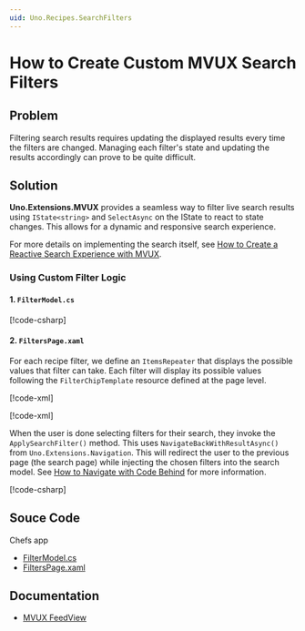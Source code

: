```yaml
---
uid: Uno.Recipes.SearchFilters
---
```


# How to Create Custom MVUX Search Filters

## Problem

Filtering search results requires updating the displayed results every time the filters are changed. Managing each filter's state and updating the results accordingly can prove to be quite difficult.

## Solution

**Uno.Extensions.MVUX** provides a seamless way to filter live search results using `IState<string>` and `SelectAsync` on the IState to react to state changes. This allows for a dynamic and responsive search experience.

For more details on implementing the search itself, see [How to Create a Reactive Search Experience with MVUX](xref:Uno.Recipes.ReactiveSearch).

### Using Custom Filter Logic

#### 1. `FilterModel.cs`

[!code-csharp[](../../Chefs/Presentation/FilterModel.cs#L3-L19)]

#### 2. `FiltersPage.xaml`

For each recipe filter, we define an `ItemsRepeater` that displays the possible values that filter can take. Each filter will display its possible values following the `FilterChipTemplate` resource defined at the page level.

[!code-xml[](../../Chefs/Views/FiltersPage.xaml#L17-L26)]

[!code-xml[](../../Chefs/Views/FiltersPage.xaml#L51-L64)]

When the user is done selecting filters for their search, they invoke the `ApplySearchFilter()` method. This uses `NavigateBackWithResultAsync()` from `Uno.Extensions.Navigation`. This will redirect the user to the previous page (the search page) while injecting the chosen filters into the search model. See [How to Navigate with Code Behind](Uno.Recipes.NavigationCodeBehind) for more information.

[!code-csharp[](../../Chefs/Presentation/FilterModel.cs#L21-L22)]

## Souce Code

Chefs app

- [FilterModel.cs](https://github.com/unoplatform/uno.chefs/blob/139edc9eab65b322e219efb7572583551c40ad32/Chefs/Presentation/FilterModel.cs)
- [FiltersPage.xaml](https://github.com/unoplatform/uno.chefs/blob/139edc9eab65b322e219efb7572583551c40ad32/Chefs/Views/FiltersPage.xaml#L17-L154)

## Documentation

- [MVUX FeedView](xref:Uno.Extensions.Mvux.FeedView)
